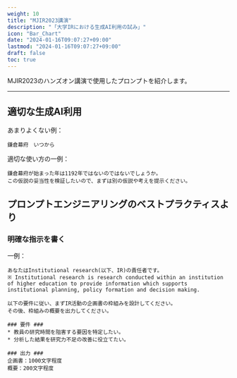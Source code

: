 ```yaml
---
weight: 10
title: "MJIR2023講演"
description: "「大学IRにおける生成AI利用の試み」"
icon: "Bar_Chart"
date: "2024-01-16T09:07:27+09:00"
lastmod: "2024-01-16T09:07:27+09:00"
draft: false
toc: true
---
```


MJIR2023のハンズオン講演で使用したプロンプトを紹介します。

---

## 適切な生成AI利用

あまりよくない例：
```
鎌倉幕府　いつから
```

適切な使い方の一例：
```
鎌倉幕府が始まった年は1192年ではないのではないでしょうか。 
この仮説の妥当性を検証したいので、まずは別の仮説や考えを提示ください。
```




## プロンプトエンジニアリングのベストプラクティスより

### 明確な指示を書く


一例：
```
あなたはInstitutional research(以下、IR)の責任者です。
※ Institutional research is research conducted within an institution of higher education to provide information which supports institutional planning, policy formation and decision making.

以下の要件に従い、まずIR活動の企画書の枠組みを設計してください。
その後、枠組みの概要を出力してください。

### 要件 ###
* 教員の研究時間を阻害する要因を特定したい。
* 分析した結果を研究力不足の改善に役立てたい。

### 出力 ###
企画書：1000文字程度
概要：200文字程度
```